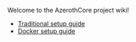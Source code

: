 Welcome to the AzerothCore project wiki!

- [Traditional setup guide](Installation)
- [Docker setup guide](Install-with-Docker)
